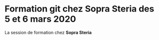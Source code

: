 # Formation git chez Sopra Steria des 5 et 6 mars 2020

La session de formation chez **Sopra Steria**

